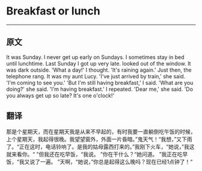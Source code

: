 # Breakfast or lunch

***

## 原文

It was Sunday. I never get up early on Sundays. I sometimes stay in bed until lunchtime. Last Sunday I got up very late.  looked out of the window. It was dark outside. 'What a day!' I thought. 'It's raining again.' Just then, the telephone rang. It was my aunt Lucy. 'I've just arrived by train,' she said. 'I'm coming to see you.'
'But I'm still having breakfast,' I said.
'What are you doing?' she said.
'I'm having breakfast.' I repeated.
'Dear me,' she said. 'Do you always get up so late? It's one o'clock!'

## 翻译

那是个星期天，而在星期天我是从来不早起的，有时我要一直躺倒吃午饭的时候，上个星期天，我起得很晚。我望望窗外，外面一片昏暗。”鬼天气！“我想，”又下雨了。“正在这时，电话铃响了。是我的姑母露西打来的。”我刚下火车，“她说，”我这就来看你。“
”但我还在吃早饭，“我说。
”你在干什么？“她问道。
”我正在吃早饭，“我又说了一遍。
”天啊，“她说，”你总是起得这么晚吗？现在已经1点钟了！“
